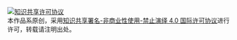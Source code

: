 <a rel="license" href="http://creativecommons.org/licenses/by-nc-nd/4.0/deed.zh"><img alt="知识共享许可协议" style="border-width:0" src="https://i.creativecommons.org/l/by-nc-nd/4.0/88x31.png" /></a><br />
本作品系原创，采用<a rel="license" href="http://creativecommons.org/licenses/by-nc-nd/4.0/deed.zh">知识共享署名-非商业性使用-禁止演绎 4.0 国际许可协议</a>进行许可，转载请注明出处。